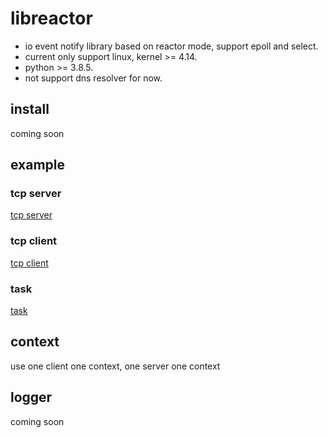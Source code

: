 # libreactor

- io event notify library based on reactor mode, support epoll and select.
- current only support linux, kernel >= 4.14.
- python >= 3.8.5.
- not support dns resolver for now.

## install

coming soon

## example

### tcp server

[tcp server](example/msg_based/msg_server.py)

### tcp client

[tcp client](example/msg_based/msg_client.py)

### task

[task](example/task/task.py)

## context

use one client one context, one server one context

## logger

coming soon
